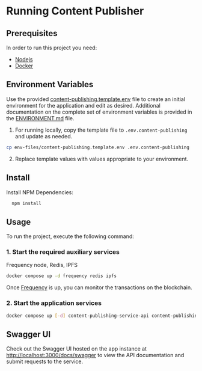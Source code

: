<!-- TODO: Update for Builder Track, see: https://github.com/ProjectLibertyLabs/gateway/issues/630 -->
# Running Content Publisher

## Prerequisites

In order to run this project you need:

- [Nodejs](https://nodejs.org)
- [Docker](https://www.docker.com/get-docker/)

## Environment Variables

Use the provided [content-publishing.template.env](https://github.com/ProjectLibertyLabs/gateway/blob/main/env-files/content-publishing.template.env) file to create an initial environment for the application and edit as desired. Additional documentation on the complete set of environment variables is provided in the [ENVIRONMENT.md](https://github.com/ProjectLibertyLabs/gateway/blob/main/developer-docs/content-publishing/ENVIRONMENT.md) file.

1. For running locally, copy the template file to `.env.content-publishing` and update as needed.

```sh
cp env-files/content-publishing.template.env .env.content-publishing
```

2. Replace template values with values appropriate to your environment.

## Install

Install NPM Dependencies:

```sh
  npm install
```

## Usage

To run the project, execute the following command:

### 1. Start the required auxiliary services

Frequency node, Redis, IPFS

```sh
docker compose up -d frequency redis ipfs
```

Once [Frequency](https://polkadot.js.org/apps/?rpc=ws%3A%2F%2F127.0.0.1%3A9944#/explorer) is up, you can monitor the transactions on the blockchain.

### 2. Start the application services

```sh
docker compose up [-d] content-publishing-service-api content-publishing-service-worker
```

## Swagger UI

Check out the Swagger UI hosted on the app instance at <http://localhost:3000/docs/swagger> to view the API documentation and submit requests to the service.
